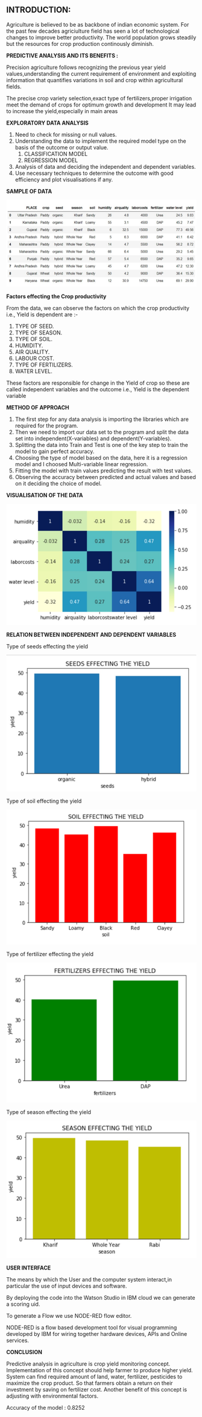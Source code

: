 ## **INTRODUCTION:**

Agriculture is believed to be as backbone of indian 
economic system. For the past few decades agriciulture 
field has seen a lot of technological changes to improve better productivity. The world population grows steadily
but the resources for crop production continously 
diminish.

**PREDICTIVE ANALYSIS AND ITS BENEFITS :**

Precision agriculture follows recognizing the previous 
year yield values,understanding the current requirement of environment and exploiting information that quantifies variations in soil and crop within agricultural fields.

The precise crop variety selection,exact type of 
     fertilizers,proper irrigation meet the demand of crops
     for optimum growth and development
It may lead to increase the yield,especially in main 
     areas

**EXPLORATORY DATA ANALYSIS**

1. Need to check for missing or null values.
2. Understanding the data to implement the required model type on the basis of the outcome or output value.
	1. CLASSIFICATION MODEL
	2. REGRESSION MODEL
3. Analysis of data and deciding the independent and dependent variables.
4. Use necessary techniques to determine the outcome with good efficiency and plot visualisations if any. 

**SAMPLE OF DATA**

![](https://github.com/tinni2806/Crop-Yield-Predictive-Analysis/blob/master/Snapshots/Capture1.jpg)

**Factors effecting the Crop productivity**

From the data, we can observe the factors on which the crop productivity i.e., Yield is dependent are :-
1. TYPE OF SEED.
2. TYPE OF SEASON.
3. TYPE OF SOIL.
4. HUMIDITY.
5. AIR QUALITY.
6. LABOUR COST.
7. TYPE OF FERTILIZERS.
8. WATER LEVEL.

These factors are responsible for change in the Yield of crop so these are called independent variables and the outcome i.e., Yield is the dependent variable

**METHOD OF APPROACH**

1. The first step for any data analysis is importing the libraries which are required for the program.
2. Then we need to import our data set to the program and split the data set into independent(X-variables) and dependent(Y-variables).
3. Splitting the data into Train and Test is one of the key step to train the model to gain perfect accuracy.
4. Choosing the type of model based on the data, here it is a regression model and I choosed Multi-variable linear regression.
5. Fitting the model with train values predicting the result with test values.
6. Observing the accuracy between predicted and actual values and based on it deciding the choice of model.

**VISUALISATION OF THE DATA**

![](https://github.com/tinni2806/Crop-Yield-Predictive-Analysis/blob/master/Snapshots/Capture2.jpg)

**RELATION BETWEEN INDEPENDENT AND DEPENDENT VARIABLES**

Type of seeds effecting the yield

![](https://github.com/tinni2806/Crop-Yield-Predictive-Analysis/blob/master/Snapshots/Capture3.jpg)

Type of soil effecting the yield

![](https://github.com/tinni2806/Crop-Yield-Predictive-Analysis/blob/master/Snapshots/Capture4.jpg)

Type of fertilizer effecting the yield

![](https://github.com/tinni2806/Crop-Yield-Predictive-Analysis/blob/master/Snapshots/Capture5.jpg)

Type of season effecting the yield

![](https://github.com/tinni2806/Crop-Yield-Predictive-Analysis/blob/master/Snapshots/Capture6.jpg)


**USER INTERFACE**

The means by which the User and the computer system interact,in particular the use of input devices and software.

By deploying the code into the Watson Studio in IBM cloud we can generate a scoring uid.

To generate a Flow we use NODE-RED flow editor.

NODE-RED is a flow based development tool for visual programming developed by IBM for wiring together hardware devices, APIs and Online services.

**CONCLUSION**

Predictive analysis in agriculture is crop yield monitoring concept. Implementation of this concept should help farmer to produce higher yield. System can find required amount of land, water, fertilizer, pesticides to maximize the crop product. So that farmers obtain a return on their investment by saving on fertilizer cost. Another benefit of this concept is adjusting with environmental factors.

Accuracy of the model : 0.8252
